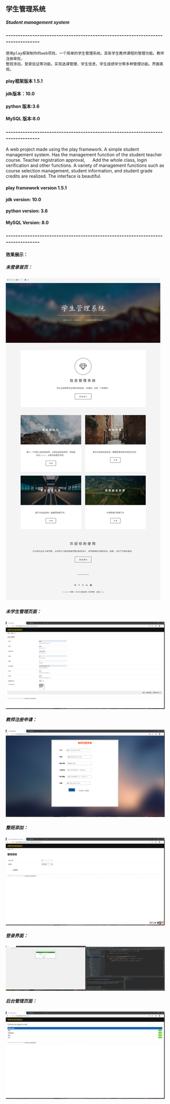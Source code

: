  
## **学生管理系统**
##### Student management system
### -------------------------------------------------------------------------------
    使用play框架制作的web项目。一个简单的学生管理系统。具有学生教师课程的管理功能。教师注册审批，
    整班添加，登录验证等功能。实现选课管理、学生信息，学生成绩学分等多种管理功能。界面美观。
#### play框架版本 1.5.1 
#### jdk版本：10.0
#### python 版本:3.6
#### MySQL 版本:8.0
### -------------------------------------------------------------------------------
A web project made using the play framework. A simple student management system. Has the management function of the student teacher course. Teacher registration approval,
     Add the whole class, login verification and other functions. A variety of management functions such as course selection management, student information, and student grade credits are realized. The interface is beautiful.
#### play framework version 1.5.1
#### jdk version: 10.0
#### python version: 3.6
#### MySQL Version: 8.0
### -------------------------------------------------------------------------------
#### 效果展示：
##### 未登录首页：
![image](https://github.com/shencang/SMS/blob/master/runphoto/学生管理系统首页.png)
##### 未学生管理页面：
![image](https://github.com/shencang/SMS/blob/master/runphoto/学生注册和管理.png)
##### 教师注册申请：
![image](https://github.com/shencang/SMS/blob/master/runphoto/教师注册申请.png)
##### 整班添加：
![image](https://github.com/shencang/SMS/blob/master/runphoto/整班添加1.png)
##### 登录界面：
![image](https://github.com/shencang/SMS/blob/master/runphoto/登录界面.png)
##### 后台管理页面：
![image](https://github.com/shencang/SMS/blob/master/runphoto/管理后台.png)

